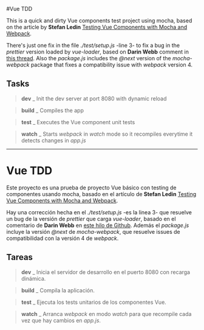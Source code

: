 #Vue TDD

This is a quick and dirty Vue components test project using mocha, based on the article by **Stefan Ledin** [Testing Vue Components with Mocha and Webpack](https://itnext.io/testing-vue-components-with-mocha-and-webpack-594a9f7e28b9).

There's just one fix in the file *./test/setup.js* -line 3- to fix a bug in the *prettier* version loaded by *vue-loader*, based
on **Darin Webb** comment in [this thread](https://github.com/vuejs/vue-cli/issues/2128#issuecomment-458258717). Also
the *package.js* includes the *@next* version of the *mocha-webpack* package that fixes a compatibility issue with *webpack*
version 4.

## Tasks

> **dev** _ Init the dev server at port 8080 with dynamic reload

> **build** _ Compiles the app

> **test** _ Executes the Vue component unit tests

> **watch** _ Starts *webpack* in *watch* mode so it recompiles everytime it detects changes in *app.js*

___________________________________________________________________________________________________________________________________________________________________________________

# Vue TDD

Este proyecto es una prueba de proyecto Vue básico con testing de componentes usando
mocha, basado en el artículo de **Stefan Ledin** [Testing Vue Components with Mocha and Webpack](https://itnext.io/testing-vue-components-with-mocha-and-webpack-594a9f7e28b9).

Hay una corrección hecha en el *./test/setup.js* -es la linea 3- que resuelve un bug de la
versión de *prettier* que carga *vue-loader*, basado en el comentario de **Darin Webb** en
[este hilo de Github](https://github.com/vuejs/vue-cli/issues/2128#issuecomment-458258717). Además
el *package.js* incluye la versión *@next* de *mocha-webpack*, que resuelve issues de compatibilidad
con la versión 4 de *webpack*.

## Tareas

> **dev** _ Inicia el servidor de desarrollo en el  puerto 8080 con recarga dinámica.

> **build** _ Compila la aplicación.

> **test** _ Ejecuta los tests unitarios de los componentes Vue.

> **watch** _ Arranca *webpack* en modo *watch* para que recompile cada vez que hay cambios en *app.js*.
